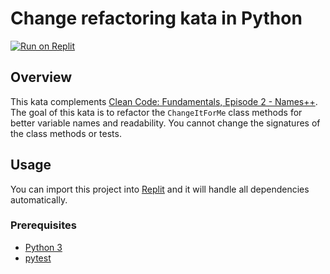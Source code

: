 # Change refactoring kata in Python

[![Run on Replit](https://replit.com/badge/github/megabyde/change-refactoring-python-kata)](https://replit.com/new/github/megabyde/change-refactoring-python-kata)

## Overview

This kata complements [Clean Code: Fundamentals, Episode 2 - Names++](https://cleancoders.com/episode/clean-code-episode-2).
The goal of this kata is to refactor the `ChangeItForMe` class
methods for better variable names and readability. You cannot change
the signatures of the class methods or tests.

## Usage

You can import this project into [Replit](https://replit.com)
and it will handle all dependencies automatically.

### Prerequisites

* [Python 3](https://www.python.org)
* [pytest](https://pytest.org)
